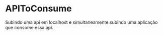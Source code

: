 # APIToConsume
Subindo uma api em localhost e simultaneamente subindo uma aplicação que consome essa api.
